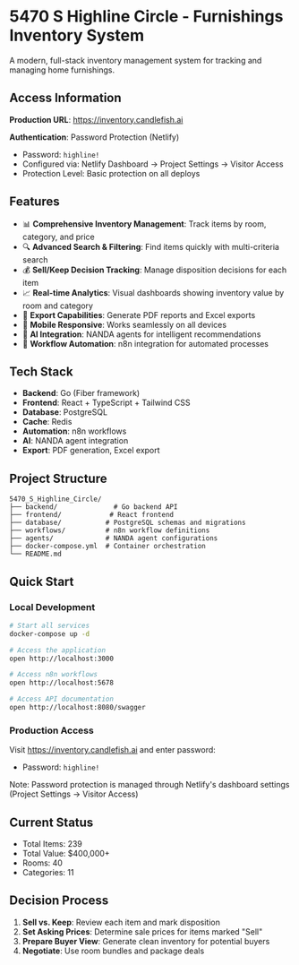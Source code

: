 # 5470 S Highline Circle - Furnishings Inventory System

A modern, full-stack inventory management system for tracking and managing home furnishings.

## Access Information

**Production URL**: https://inventory.candlefish.ai

**Authentication**: Password Protection (Netlify)
- Password: `highline!`
- Configured via: Netlify Dashboard → Project Settings → Visitor Access
- Protection Level: Basic protection on all deploys

## Features

- 📊 **Comprehensive Inventory Management**: Track items by room, category, and price
- 🔍 **Advanced Search & Filtering**: Find items quickly with multi-criteria search
- 💰 **Sell/Keep Decision Tracking**: Manage disposition decisions for each item
- 📈 **Real-time Analytics**: Visual dashboards showing inventory value by room and category
- 📄 **Export Capabilities**: Generate PDF reports and Excel exports
- 📱 **Mobile Responsive**: Works seamlessly on all devices
- 🤖 **AI Integration**: NANDA agents for intelligent recommendations
- 🔄 **Workflow Automation**: n8n integration for automated processes

## Tech Stack

- **Backend**: Go (Fiber framework)
- **Frontend**: React + TypeScript + Tailwind CSS
- **Database**: PostgreSQL
- **Cache**: Redis
- **Automation**: n8n workflows
- **AI**: NANDA agent integration
- **Export**: PDF generation, Excel export

## Project Structure

```
5470_S_Highline_Circle/
├── backend/              # Go backend API
├── frontend/            # React frontend
├── database/           # PostgreSQL schemas and migrations
├── workflows/          # n8n workflow definitions
├── agents/             # NANDA agent configurations
├── docker-compose.yml  # Container orchestration
└── README.md
```

## Quick Start

### Local Development
```bash
# Start all services
docker-compose up -d

# Access the application
open http://localhost:3000

# Access n8n workflows
open http://localhost:5678

# Access API documentation
open http://localhost:8080/swagger
```

### Production Access
Visit https://inventory.candlefish.ai and enter password:
- Password: `highline!`

Note: Password protection is managed through Netlify's dashboard settings (Project Settings → Visitor Access)

## Current Status

- Total Items: 239
- Total Value: $400,000+
- Rooms: 40
- Categories: 11

## Decision Process

1. **Sell vs. Keep**: Review each item and mark disposition
2. **Set Asking Prices**: Determine sale prices for items marked "Sell"
3. **Prepare Buyer View**: Generate clean inventory for potential buyers
4. **Negotiate**: Use room bundles and package deals
